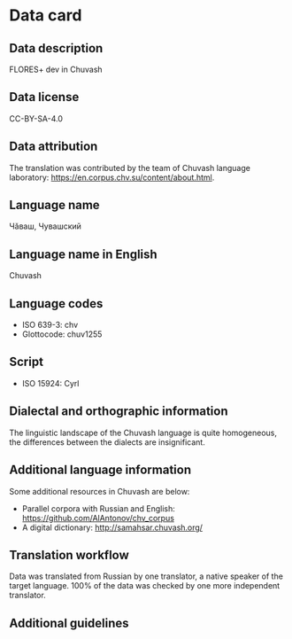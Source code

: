 # Data card

## Data description

FLORES+ dev in Chuvash

## Data license

CC-BY-SA-4.0

## Data attribution

The translation was contributed by the team of Chuvash language laboratory: https://en.corpus.chv.su/content/about.html.

## Language name

Чӑваш, Чувашский

## Language name in English

Chuvash

## Language codes

* ISO 639-3: chv
* Glottocode: chuv1255

## Script

* ISO 15924: Cyrl

## Dialectal and orthographic information

The linguistic landscape of the Chuvash language is quite homogeneous, the differences between the dialects are insignificant.

## Additional language information

Some additional resources in Chuvash are below: 

- Parallel corpora with Russian and English: https://github.com/AlAntonov/chv_corpus
- A digital dictionary: http://samahsar.chuvash.org/

## Translation workflow

Data was translated from Russian by one translator, a native speaker of the target language. 100% of the data was checked by one more independent translator.

## Additional guidelines
